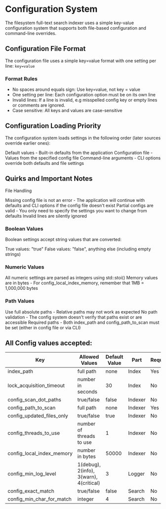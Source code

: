 # Configuration System
The filesystem full-text search indexer uses a simple key-value configuration system that supports both file-based configuration and command-line overrides.

## Configuration File Format

The configuration file uses a simple key=value format with one setting per line:
`key=value`

### Format Rules

- No spaces around equals sign: Use key=value, not key = value
- One setting per line: Each configuration option must be on its own line
- Invalid lines: If a line is invalid, e.g misspelled config key or empty lines or comments are ignored.
- Case sensitive: All keys and values are case-sensitive

## Configuration Loading Priority
The configuration system loads settings in the following order (later sources override earlier ones):

Default values - Built-in defaults from the application
Configuration file - Values from the specified config file
Command-line arguments - CLI options override both defaults and file settings

## Quirks and Important Notes
File Handling

Missing config file is not an error - The application will continue with defaults and CLI options if the config file doesn't exist
Partial configs are valid - You only need to specify the settings you want to change from defaults
Invalid lines are silently ignored

### Boolean Values
Boolean settings accept string values that are converted:

True values: "true"
False values: "false", anything else (including empty strings)

### Numeric Values

All numeric settings are parsed as integers using std::stoi()
Memory values are in bytes - For config_local_index_memory, remember that 1MB = 1,000,000 bytes

### Path Values

Use full absolute paths - Relative paths may not work as expected
No path validation - The config system doesn't verify that paths exist or are accessible
Required paths - Both index_path and config_path_to_scan must be set (either in config file or via CLI)

## All Config values accepted:

| Key      | Allowed Values      | Default Value      | Part      | Required      |
| ------------- | ------------- | ------------- | ------------- | ------------- |
| index_path | full path | none | Index | Yes |
| lock_acquisition_timeout | number in seconds | 30 | Index | No |
| config_scan_dot_paths | true/false | false | Indexer | No |
| config_path_to_scan | full path | none | Indexer | Yes |
| config_updated_files_only | true/false | true | Indexer | No |
| config_threads_to_use | number of threads to use | 1 | Indexer | No |
| config_local_index_memory | number in bytes | 50000 | Indexer | No |
| config_min_log_level | 1(debug), 2(info), 3(warn), 4(critical) | 3 | Logger | No |
| config_exact_match | true/false | false | Search | No |
| config_min_char_for_match | integer | 4 | Search | No |
